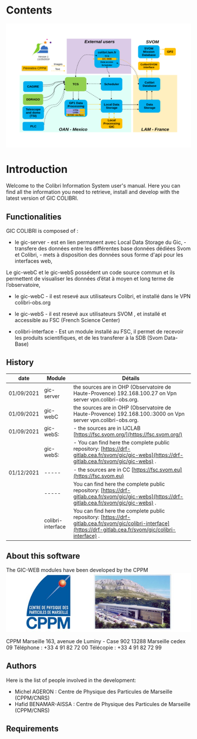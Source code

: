 
# Contents

![gic components](images/schema1.png)

# Introduction
Welcome to the Colibri Information System user's manual.
Here you can find all the information you need to retrieve, install and develop with the latest version of GIC COLIBRI.


## Functionalities
GIC COLIBRI is composed of :


- le gic-server   - est en lien permanent avec Local Data Storage du Gic,
                  - transfere des données entre les différentes base données dédiées Svom et Colibri,
                  - mets à disposition des données sous forme d'api pour les interfaces web, 

Le gic-webC et le gic-webS possédent un code source commun et ils permettent de visualiser les données d’état à moyen et long terme de l’observatoire, 

- le gic-webC       - il est resevé aux utilisateurs Colibri, et installé dans le VPN colibri-obs.org

- le gic-webS       - il est resevé aux utilisateurs SVOM , et installé et accessible au FSC (French Science Center)

- colibri-interface -  Est un module installé au FSC, il permet de recevoir les produits scientifiques, et de les transferer à la SDB (Svom Data-Base)



## History


| date        | Module      |Détails      |
| ------|-----|-----|
| 01/09/2021|gic-server | the sources are in OHP (Observatoire de Haute-Provence) 192.168.100.27 on Vpn server vpn.colibri-obs.org.|
| 01/09/2021|gic-webC| the sources are in OHP (Observatoire de Haute-Provence) 192.168.100.:3000 on Vpn server vpn.colibri-obs.org.|
| 01/09/2021|gic-webS: |- the sources are in IJCLAB  [https://fsc.svom.org/](https://fsc.svom.org/) |
|           |gic-webS: |- You can find here the complete public repository: [https://drf-gitlab.cea.fr/svom/gic/gic-webs](https://drf-gitlab.cea.fr/svom/gic/gic-webs)  .|
| 01/12/2021|-----|- the sources are in CC  [https://fsc.svom.eu](https://fsc.svom.eu)  |
|           |-----|You can find here the complete public repository: [https://drf-gitlab.cea.fr/svom/gic/gic-webs](https://drf-gitlab.cea.fr/svom/gic/gic-webs)   .|
|           |colibri-interface|You can find here the complete public repository:   [https://drf-gitlab.cea.fr/svom/gic/colibri-interface](https://drf-gitlab.cea.fr/svom/gic/colibri-interface)  .|


## About this software

The GIC-WEB modules have been developed by the CPPM ![At the heart of the universe and matter](images/cppm.jpeg)


CPPM Marseille
163, avenue de Luminy - Case 902
13288 Marseille cedex 09
Téléphone : +33 4 91 82 72 00
Télécopie : +33 4 91 82 72 99


## Authors

Here is the list of people involved in the development:

 - Michel AGERON         : Centre de Physique des Particules de Marseille (CPPM/CNRS)
 - Hafid BENAMAR-AISSA   : Centre de Physique des Particules de Marseille (CPPM/CNRS)



## Requirements
